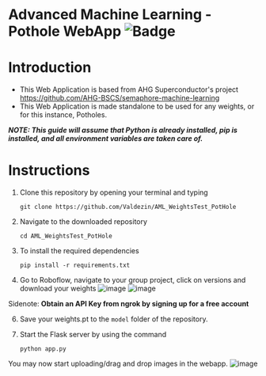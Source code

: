 # Advanced Machine Learning - Pothole WebApp  ![Badge](https://img.shields.io/badge/BSCS%203IS2-AML-red)

#  Introduction
  - This Web Application is based from AHG Superconductor's project https://github.com/AHG-BSCS/semaphore-machine-learning
  - This Web Application is made standalone to be used for any weights, or for this instance, Potholes.
    
***NOTE: This guide will assume that Python is already installed, pip is installed, and all environment variables are taken care of.***

# Instructions
1) Clone this repository by opening your terminal and typing

   `git clone https://github.com/Valdezin/AML_WeightsTest_PotHole`

2) Navigate to the downloaded repository

    `cd AML_WeightsTest_PotHole`
   
3) To install the required dependencies
   
   `pip install -r requirements.txt`

4) Go to Roboflow, navigate to your group project, click on versions and download your weights
   ![image](https://github.com/user-attachments/assets/4d7f5d86-96ce-44bb-9875-58daf3cade20)
   ![image](https://github.com/user-attachments/assets/9efceedf-390c-4a98-b024-532ed216679d)

Sidenote: **Obtain an API Key from ngrok by signing up for a free account**

6) Save your weights.pt to the `model` folder of the repository.
7) Start the Flask server by using the command

   `python app.py`

You may now start uploading/drag and drop images in the webapp.
![image](https://github.com/user-attachments/assets/a734b51e-7ecf-4a6d-ba53-5266404345df)
